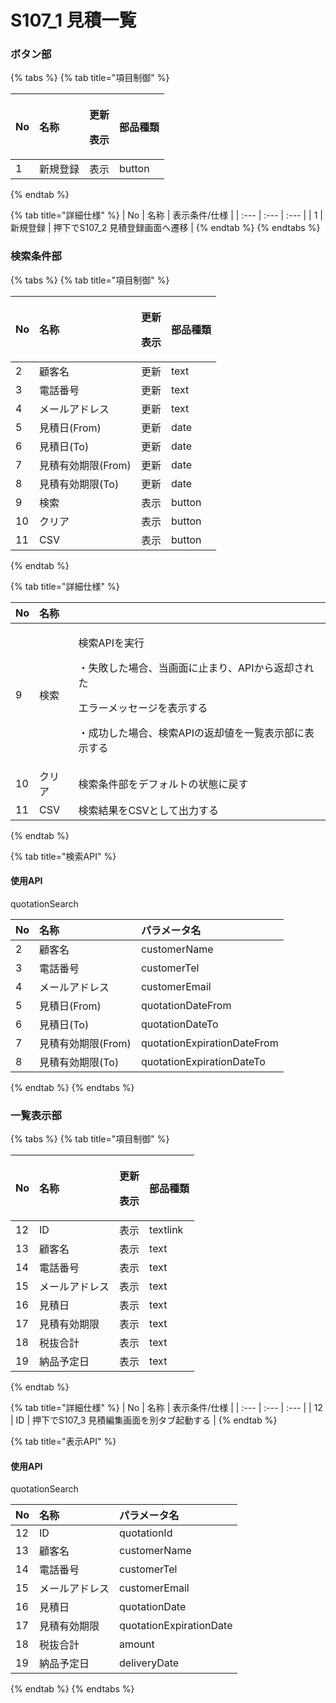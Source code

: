 # S107\_1 見積一覧

### ボタン部

{% tabs %}
{% tab title="項目制御" %}
<table>
  <thead>
    <tr>
      <th style="text-align:left">No</th>
      <th style="text-align:left">名称</th>
      <th style="text-align:left">
        <p>更新</p>
        <p>表示</p>
      </th>
      <th style="text-align:left">部品種類</th>
    </tr>
  </thead>
  <tbody>
    <tr>
      <td style="text-align:left">1</td>
      <td style="text-align:left">新規登録</td>
      <td style="text-align:left">表示</td>
      <td style="text-align:left">button</td>
    </tr>
  </tbody>
</table>
{% endtab %}

{% tab title="詳細仕様" %}
| No | 名称 | 表示条件/仕様 |
| :--- | :--- | :--- |
| 1 | 新規登録 | 押下でS107\_2 見積登録画面へ遷移 |
{% endtab %}
{% endtabs %}

### 検索条件部

{% tabs %}
{% tab title="項目制御" %}
<table>
  <thead>
    <tr>
      <th style="text-align:left">No</th>
      <th style="text-align:left">名称</th>
      <th style="text-align:left">
        <p>更新</p>
        <p>表示</p>
      </th>
      <th style="text-align:left">部品種類</th>
    </tr>
  </thead>
  <tbody>
    <tr>
      <td style="text-align:left">2</td>
      <td style="text-align:left">顧客名</td>
      <td style="text-align:left">更新</td>
      <td style="text-align:left">text</td>
    </tr>
    <tr>
      <td style="text-align:left">3</td>
      <td style="text-align:left">電話番号</td>
      <td style="text-align:left">更新</td>
      <td style="text-align:left">text</td>
    </tr>
    <tr>
      <td style="text-align:left">4</td>
      <td style="text-align:left">メールアドレス</td>
      <td style="text-align:left">更新</td>
      <td style="text-align:left">text</td>
    </tr>
    <tr>
      <td style="text-align:left">5</td>
      <td style="text-align:left">見積日(From)</td>
      <td style="text-align:left">更新</td>
      <td style="text-align:left">date</td>
    </tr>
    <tr>
      <td style="text-align:left">6</td>
      <td style="text-align:left">見積日(To)</td>
      <td style="text-align:left">更新</td>
      <td style="text-align:left">date</td>
    </tr>
    <tr>
      <td style="text-align:left">7</td>
      <td style="text-align:left">見積有効期限(From)</td>
      <td style="text-align:left">更新</td>
      <td style="text-align:left">date</td>
    </tr>
    <tr>
      <td style="text-align:left">8</td>
      <td style="text-align:left">見積有効期限(To)</td>
      <td style="text-align:left">更新</td>
      <td style="text-align:left">date</td>
    </tr>
    <tr>
      <td style="text-align:left">9</td>
      <td style="text-align:left">検索</td>
      <td style="text-align:left">表示</td>
      <td style="text-align:left">button</td>
    </tr>
    <tr>
      <td style="text-align:left">10</td>
      <td style="text-align:left">クリア</td>
      <td style="text-align:left">表示</td>
      <td style="text-align:left">button</td>
    </tr>
    <tr>
      <td style="text-align:left">11</td>
      <td style="text-align:left">CSV</td>
      <td style="text-align:left">表示</td>
      <td style="text-align:left">button</td>
    </tr>
  </tbody>
</table>
{% endtab %}

{% tab title="詳細仕様" %}
<table>
  <thead>
    <tr>
      <th style="text-align:left">No</th>
      <th style="text-align:left">名称</th>
      <th style="text-align:left"></th>
    </tr>
  </thead>
  <tbody>
    <tr>
      <td style="text-align:left">9</td>
      <td style="text-align:left">検索</td>
      <td style="text-align:left">
        <p>検索APIを実行</p>
        <p>・失敗した場合、当画面に止まり、APIから返却された</p>
        <p>エラーメッセージを表示する</p>
        <p>・成功した場合、検索APIの返却値を一覧表示部に表示する</p>
      </td>
    </tr>
    <tr>
      <td style="text-align:left">10</td>
      <td style="text-align:left">クリア</td>
      <td style="text-align:left">検索条件部をデフォルトの状態に戻す</td>
    </tr>
    <tr>
      <td style="text-align:left">11</td>
      <td style="text-align:left">CSV</td>
      <td style="text-align:left">検索結果をCSVとして出力する</td>
    </tr>
  </tbody>
</table>
{% endtab %}

{% tab title="検索API" %}
#### 使用API

quotationSearch

| No | 名称 | パラメータ名 |
| :--- | :--- | :--- |
| 2 | 顧客名 | customerName |
| 3 | 電話番号 | customerTel |
| 4 | メールアドレス | customerEmail |
| 5 | 見積日\(From\) | quotationDateFrom |
| 6 | 見積日\(To\) | quotationDateTo |
| 7 | 見積有効期限\(From\) | quotationExpirationDateFrom |
| 8 | 見積有効期限\(To\) | quotationExpirationDateTo |
{% endtab %}
{% endtabs %}

### 一覧表示部

{% tabs %}
{% tab title="項目制御" %}
<table>
  <thead>
    <tr>
      <th style="text-align:left">No</th>
      <th style="text-align:left">名称</th>
      <th style="text-align:left">
        <p>更新</p>
        <p>表示</p>
      </th>
      <th style="text-align:left">部品種類</th>
    </tr>
  </thead>
  <tbody>
    <tr>
      <td style="text-align:left">12</td>
      <td style="text-align:left">ID</td>
      <td style="text-align:left">表示</td>
      <td style="text-align:left">textlink</td>
    </tr>
    <tr>
      <td style="text-align:left">13</td>
      <td style="text-align:left">顧客名</td>
      <td style="text-align:left">表示</td>
      <td style="text-align:left">text</td>
    </tr>
    <tr>
      <td style="text-align:left">14</td>
      <td style="text-align:left">電話番号</td>
      <td style="text-align:left">表示</td>
      <td style="text-align:left">text</td>
    </tr>
    <tr>
      <td style="text-align:left">15</td>
      <td style="text-align:left">メールアドレス</td>
      <td style="text-align:left">表示</td>
      <td style="text-align:left">text</td>
    </tr>
    <tr>
      <td style="text-align:left">16</td>
      <td style="text-align:left">見積日</td>
      <td style="text-align:left">表示</td>
      <td style="text-align:left">text</td>
    </tr>
    <tr>
      <td style="text-align:left">17</td>
      <td style="text-align:left">見積有効期限</td>
      <td style="text-align:left">表示</td>
      <td style="text-align:left">text</td>
    </tr>
    <tr>
      <td style="text-align:left">18</td>
      <td style="text-align:left">税抜合計</td>
      <td style="text-align:left">表示</td>
      <td style="text-align:left">text</td>
    </tr>
    <tr>
      <td style="text-align:left">19</td>
      <td style="text-align:left">納品予定日</td>
      <td style="text-align:left">表示</td>
      <td style="text-align:left">text</td>
    </tr>
  </tbody>
</table>
{% endtab %}

{% tab title="詳細仕様" %}
| No | 名称 | 表示条件/仕様 |
| :--- | :--- | :--- |
| 12 | ID | 押下でS107\_3 見積編集画面を別タブ起動する |
{% endtab %}

{% tab title="表示API" %}
#### 使用API

quotationSearch

| No | 名称 | パラメータ名 |
| :--- | :--- | :--- |
| 12 | ID | quotationId |
| 13 | 顧客名 | customerName |
| 14 | 電話番号 | customerTel |
| 15 | メールアドレス | customerEmail |
| 16 | 見積日 | quotationDate |
| 17 | 見積有効期限 | quotationExpirationDate |
| 18 | 税抜合計 | amount |
| 19 | 納品予定日 | deliveryDate |
{% endtab %}
{% endtabs %}

